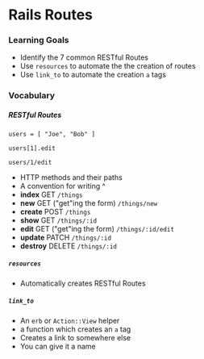 # Rails Routes

### Learning Goals

- Identify the 7 common RESTful Routes
- Use `resources` to automate the the creation of routes
- Use `link_to` to automate the creation `a` tags

### Vocabulary

##### RESTful Routes
```
users = [ "Joe", "Bob" ]

users[1].edit

users/1/edit
```
- HTTP methods and their paths
- A convention for writing ^ 
- **index** GET `/things`
- **new** GET ("get"ing the form) `/things/new`
- **create** POST `/things`
- **show** GET `/things/:id`
- **edit** GET ("get"ing the form) `/things/:id/edit`
- **update** PATCH `/things/:id`
- **destroy** DELETE `/things/:id`

##### `resources`
- Automatically creates RESTful Routes

##### `link_to`
- An `erb` or `Action::View` helper
- a function which creates an `a` tag
- Creates a link to somewhere else
- You can give it a name

